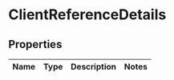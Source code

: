 
# ClientReferenceDetails

## Properties
Name | Type | Description | Notes
------------ | ------------- | ------------- | -------------



